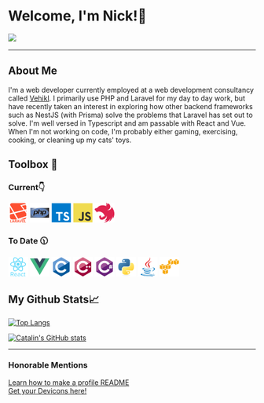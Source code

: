 # Welcome, I'm Nick!:wave:

<a href="https://www.linkedin.com/in/nbyam13/">
<img src="https://img.shields.io/badge/LinkedIn-My%20Profile-informational?style=flat&logo=linkedin"/>
</a>
<hr/>

## About Me
I'm a web developer currently employed at a web development consultancy called <a href="https://vehikl.com/">Vehikl</a>. I primarily use PHP and Laravel for my day to day work, but have recently taken an interest in exploring how other backend frameworks such as NestJS (with Prisma) solve the problems that Laravel has set out to solve. I'm well versed in Typescript and am passable with React and Vue. When I'm not working on code, I'm probably either gaming, exercising, cooking, or cleaning up my cats' toys. 

## Toolbox 🧰
### Current👇
<span>
  
  <img width="40px" height="40px" src="https://github.com/devicons/devicon/blob/master/icons/laravel/laravel-plain-wordmark.svg">
  <img width="40px" height="40px" src="https://github.com/devicons/devicon/blob/master/icons/php/php-original.svg">
  <img width="40px" height="40px" src="https://github.com/devicons/devicon/blob/master/icons/typescript/typescript-original.svg">
  <img width="40px" height="40px" src="https://github.com/devicons/devicon/blob/master/icons/javascript/javascript-original.svg">
  <img width="40px" height="40px" src="https://github.com/devicons/devicon/blob/master/icons/nestjs/nestjs-plain.svg">
</span>

### To Date 🕦
<span>
  <img width="40px" height="40px" src="https://github.com/devicons/devicon/blob/master/icons/react/react-original-wordmark.svg">
  <img width="40px" height="40px" src="https://github.com/devicons/devicon/blob/master/icons/vuejs/vuejs-original.svg">
  <img width="40px" height="40px" src="https://github.com/devicons/devicon/blob/master/icons/c/c-original.svg"/>
  <img width="40px" height="40px" src="https://github.com/devicons/devicon/blob/master/icons/cplusplus/cplusplus-original.svg"/>
  <img width="40px" height="40px" src="https://github.com/devicons/devicon/blob/master/icons/csharp/csharp-original.svg"/>
  <img width="40px" height="40px" src="https://github.com/devicons/devicon/blob/master/icons/python/python-original.svg"/>
  <img width="40px" height="40px" src="https://github.com/devicons/devicon/blob/master/icons/java/java-original.svg"/>
  <img width="40px" height="40px" src="https://github.com/devicons/devicon/blob/master/icons/amazonwebservices/amazonwebservices-original.svg"/>
</span>

## My Github Stats📈

[![Top Langs](https://github-readme-stats.vercel.app/api/top-langs/?username=NByam13&hide=html,css&theme=radical)](https://github.com/anuraghazra/github-readme-stats)

[![Catalin's GitHub stats](https://github-readme-stats.vercel.app/api?username=NByam13&theme=radical)](https://github.com/anuraghazra/github-readme-stats)

<hr/>

### Honorable Mentions
[Learn how to make a profile README](https://dev.to/codeloungedev/how-to-create-a-kickass-github-profile-page-408a)<br/>
[Get your Devicons here!](https://github.com/devicons/devicon)
